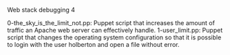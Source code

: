 Web stack debugging 4

0-the_sky_is_the_limit_not.pp: Puppet script that increases the amount of traffic an Apache web server can effectively handle.
1-user_limit.pp: Puppet script that changes the operating system configuration so that it is possible to login with the user holberton and open a file without error.
